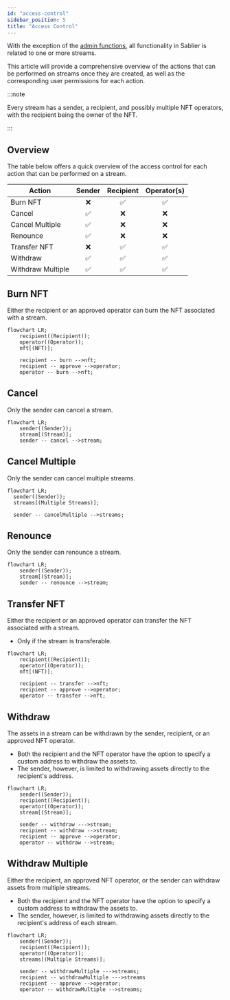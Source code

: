 ```yaml
---
id: "access-control"
sidebar_position: 5
title: "Access Control"
---
```


With the exception of the [admin functions](/docs/concepts/05-governance.md), all functionality in Sablier is related to
one or more streams.

This article will provide a comprehensive overview of the actions that can be performed on streams once they are
created, as well as the corresponding user permissions for each action.

:::note

Every stream has a sender, a recipient, and possibly multiple NFT operators, with the recipient being the owner of the
NFT.

:::

## Overview

The table below offers a quick overview of the access control for each action that can be performed on a stream.

| Action            | Sender | Recipient | Operator(s) |
| ----------------- | :----: | :-------: | :---------: |
| Burn NFT          |   ❌   |    ✅     |     ✅      |
| Cancel            |   ✅   |    ❌     |     ❌      |
| Cancel Multiple   |   ✅   |    ❌     |     ❌      |
| Renounce          |   ✅   |    ❌     |     ❌      |
| Transfer NFT      |   ❌   |    ✅     |     ✅      |
| Withdraw          |   ✅   |    ✅     |     ✅      |
| Withdraw Multiple |   ✅   |    ✅     |     ✅      |

## Burn NFT

Either the recipient or an approved operator can burn the NFT associated with a stream.

```mermaid
flowchart LR;
    recipient((Recipient));
    operator((Operator));
    nft[(NFT)];

    recipient -- burn -->nft;
    recipient -- approve -->operator;
    operator -- burn -->nft;
```

## Cancel

Only the sender can cancel a stream.

```mermaid
flowchart LR;
    sender((Sender));
    stream[(Stream)];
    sender -- cancel -->stream;
```

## Cancel Multiple

Only the sender can cancel multiple streams.

```mermaid
flowchart LR;
  sender((Sender));
  streams[(Multiple Streams)];

  sender -- cancelMultiple -->streams;
```

## Renounce

Only the sender can renounce a stream.

```mermaid
flowchart LR;
    sender((Sender));
    stream[(Stream)];
    sender -- renounce -->stream;
```

## Transfer NFT

Either the recipient or an approved operator can transfer the NFT associated with a stream.

- Only if the stream is transferable.

```mermaid
flowchart LR;
    recipient((Recipient));
    operator((Operator));
    nft[(NFT)];

    recipient -- transfer -->nft;
    recipient -- approve -->operator;
    operator -- transfer -->nft;
```

## Withdraw

The assets in a stream can be withdrawn by the sender, recipient, or an approved NFT operator.

- Both the recipient and the NFT operator have the option to specify a custom address to withdraw the assets to.
- The sender, however, is limited to withdrawing assets directly to the recipient's address.

```mermaid
flowchart LR;
    sender((Sender));
    recipient((Recipient));
    operator((Operator));
    stream[(Stream)];

    sender -- withdraw --->stream;
    recipient -- withdraw -->stream;
    recipient -- approve -->operator;
    operator -- withdraw -->stream;
```

## Withdraw Multiple

Either the recipient, an approved NFT operator, or the sender can withdraw assets from multiple streams.

- Both the recipient and the NFT operator have the option to specify a custom address to withdraw the assets to.
- The sender, however, is limited to withdrawing assets directly to the recipient's address of each stream.

```mermaid
flowchart LR;
    sender((Sender));
    recipient((Recipient));
    operator((Operator));
    streams[(Multiple Streams)];

    sender -- withdrawMultiple --->streams;
    recipient -- withdrawMultiple --->streams
    recipient -- approve -->operator;
    operator -- withdrawMultiple -->streams;
```
